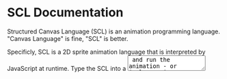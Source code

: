 # SCL Documentation

Structured Canvas Language (SCL) is an animation programming language. "Canvas Language" is fine, "SCL" is better.

Specificly, SCL is a 2D sprite animation language that is interpreted by JavaScript at runtime. Type the SCL into a <textarea> and run the animation - or implement in any number of other ways depending on the use-case.

To Start, this repo will document the language structure so that you can edit your SCL code whereever you may find it.
For example: here, here, and here.

here 1: https://canvaslanguage.com/studio

here 2: https://editablegifs.com/

here 3: https://structuredcanvaslanguage.com/makegames/?playaround

> [!NOTE]
> When provided, most code samples can be run at https://canvaslanguage.com/studio/github-examples.
> Paste the code samples into the box under that "Advanced" tab,
> then push the "Rec" button to view the animation.


